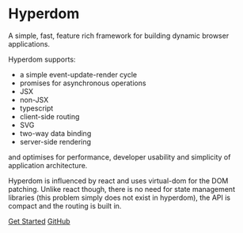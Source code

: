 # Hyperdom
A simple, fast, feature rich framework for building dynamic browser applications.

Hyperdom supports:
 - a simple event-update-render cycle
 - promises for asynchronous operations
 - JSX
 - non-JSX
 - typescript
 - client-side routing
 - SVG
 - two-way data binding
 - server-side rendering

and optimises for performance, developer usability and simplicity of application architecture.

Hyperdom is influenced by react and uses virtual-dom for the DOM patching. Unlike react though, there is no need for state management libraries (this problem simply does not exist in hyperdom), the API is compact and the routing is built in.

[Get Started](quickstart)
[GitHub](https://github.com/featurist/hyperdom)
